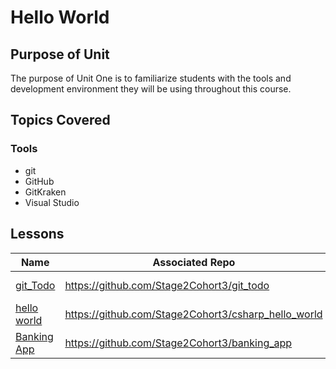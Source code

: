 # Hello World

## Purpose of Unit

The purpose of Unit One is to familiarize students with the tools and development environment they will be using throughout this course.

## Topics Covered

### Tools

- git
- GitHub
- GitKraken
- Visual Studio

## Lessons

| Name                                                      | Associated Repo                                               | Type         |
|-----------------------------------------------------------|---------------------------------------------------------------|--------------|
| [git_Todo](./git_todo.md)                                 | <https://github.com/Stage2Cohort3/git_todo>                   | Code Along   |
| [hello world](./csharp_hello_world.md)                    | <https://github.com/Stage2Cohort3/csharp_hello_world>         | Code Along   |
| [Banking App](./banking_app.md)                           | <https://github.com/Stage2Cohort3/banking_app>                | Solo Project |
